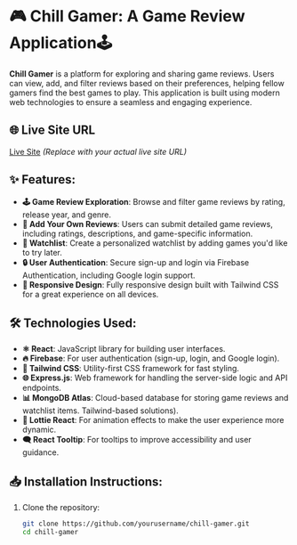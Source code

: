 # 🎮 Chill Gamer: A Game Review Application🕹️

**Chill Gamer** is a platform for exploring and sharing game reviews. Users can view, add, and filter reviews based on their preferences, helping fellow gamers find the best games to play. This application is built using modern web technologies to ensure a seamless and engaging experience.

## 🌐 Live Site URL

[Live Site](https://your-live-site-url.com) _(Replace with your actual live site URL)_

## ✨ Features:

- **🕹️ Game Review Exploration**: Browse and filter game reviews by rating, release year, and genre.
- **📝 Add Your Own Reviews**: Users can submit detailed game reviews, including ratings, descriptions, and game-specific information.
- **📅 Watchlist**: Create a personalized watchlist by adding games you'd like to try later.
- **🔒 User Authentication**: Secure sign-up and login via Firebase Authentication, including Google login support.
- **📱 Responsive Design**: Fully responsive design built with Tailwind CSS for a great experience on all devices.

## 🛠️ Technologies Used:

- **⚛️ React**: JavaScript library for building user interfaces.
- **🔥 Firebase**: For user authentication (sign-up, login, and Google login).
- **💨 Tailwind CSS**: Utility-first CSS framework for fast styling.
- **🌐 Express.js**: Web framework for handling the server-side logic and API endpoints.
- **📊 MongoDB Atlas**: Cloud-based database for storing game reviews and watchlist items.
  Tailwind-based solutions).
- **💫 Lottie React**: For animation effects to make the user experience more dynamic.
- **🗨️ React Tooltip**: For tooltips to improve accessibility and user guidance.

## 📥 Installation Instructions:

1. Clone the repository:
   ```bash
   git clone https://github.com/yourusername/chill-gamer.git
   cd chill-gamer
   ```
